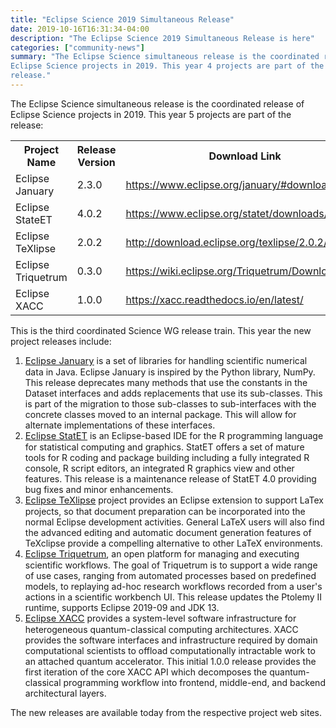 ```yaml
---
title: "Eclipse Science 2019 Simultaneous Release"
date: 2019-10-16T16:31:34-04:00
description: "The Eclipse Science 2019 Simultaneous Release is here"
categories: ["community-news"]
summary: "The Eclipse Science simultaneous release is the coordinated release of
Eclipse Science projects in 2019. This year 4 projects are part of the
release."
---
```


<div>
The Eclipse Science simultaneous release is the coordinated release of
Eclipse Science projects in 2019. This year 5 projects are part of the
release:
<table>
<tr>
<th>Project Name</th><th>Release Version</th><th>Download Link</th>
</tr>
<tr><td>Eclipse January</td><td>2.3.0</td><td><a href="https://www.eclipse.org/january/#download">https://www.eclipse.org/january/#download</a></td></tr>
<tr><td>Eclipse StateET</td><td>4.0.2</td><td><a href="https://www.eclipse.org/statet/downloads/4.0.php">https://www.eclipse.org/statet/downloads/4.0.php</a></td></tr>
<tr><td>Eclipse TeXlipse</td><td>2.0.2</td><td><a href="http://download.eclipse.org/texlipse/2.0.2/">http://download.eclipse.org/texlipse/2.0.2/</a></td></tr>
<tr><td>Eclipse Triquetrum</td><td>0.3.0</td><td><a href="https://wiki.eclipse.org/Triquetrum/Downloads">https://wiki.eclipse.org/Triquetrum/Downloads</a></td></tr>
<tr><td>Eclipse XACC</td><td>1.0.0</td><td><a href="https://xacc.readthedocs.io/en/latest/">https://xacc.readthedocs.io/en/latest/</a></td></tr>
</table>         
              
</div>

<div>
This is the third coordinated Science WG release train. This year the
new project releases include:
<ol>

<li>
<span style="font-size: 11pt; color: rgb(17, 85, 204); background-color: transparent; text-decoration-line: underline; vertical-align: baseline; white-space: pre-wrap;"><a href="https://www.eclipse.org/january">Eclipse January</a></span> is a set of libraries for handling scientific
numerical data in Java. Eclipse January is inspired by the Python
library, NumPy. This release deprecates many methods that use the
constants in the Dataset interfaces and adds replacements that use its
sub-classes. This is part of the migration to those sub-classes to
sub-interfaces with the concrete classes moved to an internal
package. This will allow for alternate implementations of these
interfaces.
</li>
<li>
<span style="font-size: 11pt; color: rgb(17, 85, 204); background-color: transparent; text-decoration-line: underline; vertical-align: baseline; white-space: pre-wrap;"><a href="https://www.eclipse.org/statet">Eclipse StatET</a></span> is an Eclipse-based IDE for the R programming language
for statistical computing and graphics. StatET offers a set of mature
tools for R coding and package building including a fully integrated R
console, R script editors, an integrated R graphics view and other
features. This release is a maintenance release of StatET 4.0
providing bug fixes and minor enhancements.
</li>
<li>
<span style="font-size: 11pt; color: rgb(17, 85, 204); background-color: transparent; text-decoration-line: underline; vertical-align: baseline; white-space: pre-wrap;"><a href="https://projects.eclipse.org/projects/science.texlipse">Eclipse TeXlipse</a></span> project provides an Eclipse extension to support LaTex projects, so that document preparation can be incorporated into the normal Eclipse development activities. General LaTeX users will also find the advanced editing and automatic document generation features of TeXclipse provide a compelling alternative to other LaTeX environments.
</li>
<li>
<span style="font-size: 11pt; color: rgb(17, 85, 204); background-color: transparent; text-decoration-line: underline; vertical-align: baseline; white-space: pre-wrap;"><a href="https://wiki.eclipse.org/Triquetrum">Eclipse Triquetrum</a></span>, an open platform for managing and executing
scientific workflows. The goal of Triquetrum is to support a wide
range of use cases, ranging from automated processes based on
predefined models, to replaying ad-hoc research workflows recorded
from a user's actions in a scientific workbench UI. This release
updates the Ptolemy II runtime, supports Eclipse 2019-09 and JDK 13.
</li>

<li>
<span style="font-size: 11pt; color: rgb(17, 85, 204); background-color: transparent; text-decoration-line: underline; vertical-align: baseline; white-space: pre-wrap;"><a href="https://xacc.readthedocs.io">Eclipse XACC</a></span> provides a system-level software infrastructure for
heterogeneous quantum-classical computing architectures. XACC provides
the software interfaces and infrastructure required by domain
computational scientists to offload computationally intractable work
to an attached quantum accelerator. This initial 1.0.0 release
provides the first iteration of the core XACC API which decomposes the
quantum-classical programming workflow into frontend, middle-end, and
backend architectural layers.
</li>
</ol>
<div>
The new releases are available today from the respective project web sites.
</div>